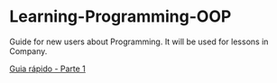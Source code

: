 # Learning-Programming-OOP
Guide for new users about Programming. It will be used for lessons in Company.

[Guia rápido - Parte 1](https://medium.com/@ehcamero/direto-ao-c%C3%B3digo-programa%C3%A7%C3%A3o-orientada-a-objetos-com-csharp-e2968f252844?source=friends_link&sk=113b8d2a3dd5e3fcd95294ca1ed78b59)